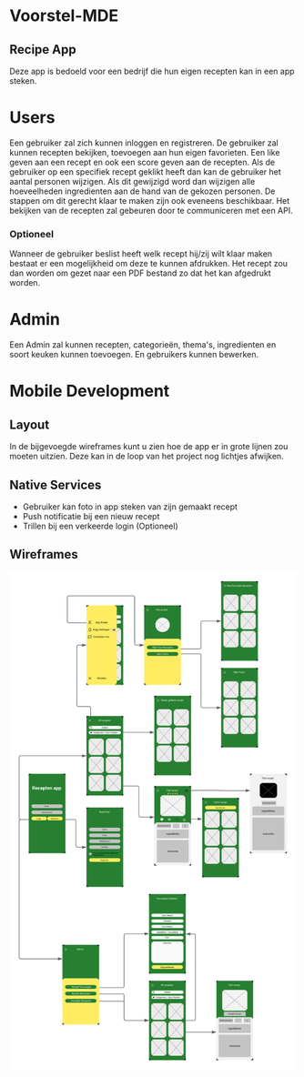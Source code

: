 # Voorstel-MDE

## Recipe App

Deze app is bedoeld voor een bedrijf die hun eigen recepten kan in een app steken.

# Users

Een gebruiker zal zich kunnen inloggen en registreren.
De gebruiker zal kunnen recepten bekijken, toevoegen aan hun eigen favorieten. Een like geven aan een recept en ook een score geven aan de recepten.
Als de gebruiker op een specifiek recept geklikt heeft dan kan de gebruiker het aantal personen wijzigen. Als dit gewijzigd word dan wijzigen alle hoeveelheden ingredienten aan de hand van de gekozen personen. De stappen om dit gerecht klaar te maken zijn ook eveneens beschikbaar.
Het bekijken van de recepten zal gebeuren door te communiceren met een API.

### Optioneel

Wanneer de gebruiker beslist heeft welk recept hij/zij wilt klaar maken bestaat er een mogelijkheid om deze te kunnen afdrukken. Het recept zou dan worden om gezet naar een PDF bestand zo dat het kan afgedrukt worden.

# Admin

Een Admin zal kunnen recepten, categorieën, thema's, ingredienten en soort keuken kunnen toevoegen. En gebruikers kunnen bewerken.

# Mobile Development

## Layout

In de bijgevoegde wireframes kunt u zien hoe de app er in grote lijnen zou moeten uitzien. Deze kan in de loop van het project nog lichtjes afwijken.

## Native Services

* Gebruiker kan foto in app steken van zijn gemaakt recept
* Push notificatie bij een nieuw recept
* Trillen bij een verkeerde login (Optioneel)

## Wireframes 

![wireframes](./wireframes/wireframes.png)
